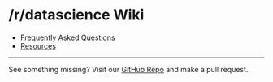 # /r/datascience Wiki

- [Frequently Asked Questions](https://www.reddit.com/r/datascience/wiki/frequently-asked-questions)
- [Resources](https://www.reddit.com/r/datascience/wiki/resources)

---

See something missing? Visit our [GitHub Repo](https://github.com/vogt4nick/datascience-wiki) and make a pull request.
